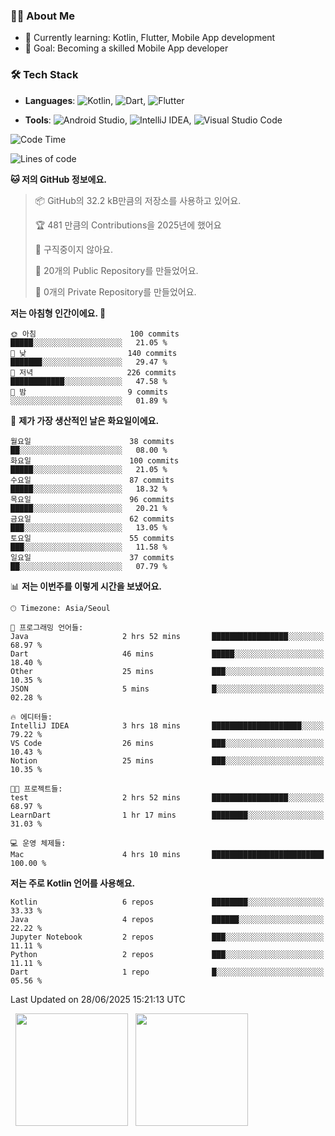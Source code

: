 ### 👨‍💻 About Me
- 🌱 Currently learning: Kotlin, Flutter, Mobile App development
- 🎯 Goal: Becoming a skilled Mobile App developer

### 🛠 Tech Stack
- **Languages**: ![Kotlin](https://img.shields.io/badge/Kotlin-0095D5?style=flat-square&logo=kotlin&logoColor=white), ![Dart](https://img.shields.io/badge/Dart-0175C2?style=flat-square&logo=dart&logoColor=white), ![Flutter](https://img.shields.io/badge/Flutter-02569B?style=flat-square&logo=flutter&logoColor=white)

- **Tools**:
![Android Studio](https://img.shields.io/badge/Android%20Studio-3DDC84?style=flat-square&logo=android-studio&logoColor=white), 
![IntelliJ IDEA](https://img.shields.io/badge/IntelliJ%20IDEA-000000?style=flat-square&logo=intellij-idea&logoColor=white), 
![Visual Studio Code](https://img.shields.io/badge/VS%20Code-007ACC?style=flat-square&logo=visual-studio-code&logoColor=white)

<!--START_SECTION:waka-->
![Code Time](http://img.shields.io/badge/Code%20Time-188%20hrs%208%20mins-blue)

![Lines of code](https://img.shields.io/badge/%EC%A0%80%EB%8A%94%20%EC%97%AC%ED%83%9C%EA%B9%8C%EC%A7%80%20-280.6%20thousand%20%EC%A4%84%EC%9D%98%20%EC%BD%94%EB%93%9C%EB%A5%BC%20%EC%9E%91%EC%84%B1%ED%96%88%EC%96%B4%EC%9A%94.-blue)

**🐱 저의 GitHub 정보에요.** 

> 📦 GitHub의 32.2 kB만큼의 저장소를 사용하고 있어요. 
 > 
> 🏆 481 만큼의 Contributions을 2025년에 했어요
 > 
> 🚫 구직중이지 않아요.
 > 
> 📜 20개의 Public Repository를 만들었어요. 
 > 
> 🔑 0개의 Private Repository를 만들었어요. 
 > 
**저는 아침형 인간이에요. 🐤** 

```text
🌞 아침                     100 commits         █████░░░░░░░░░░░░░░░░░░░░   21.05 % 
🌆 낮　                     140 commits         ███████░░░░░░░░░░░░░░░░░░   29.47 % 
🌃 저녁                     226 commits         ████████████░░░░░░░░░░░░░   47.58 % 
🌙 밤　                     9 commits           ░░░░░░░░░░░░░░░░░░░░░░░░░   01.89 % 
```
📅 **제가 가장 생산적인 날은 화요일이에요.** 

```text
월요일                      38 commits          ██░░░░░░░░░░░░░░░░░░░░░░░   08.00 % 
화요일                      100 commits         █████░░░░░░░░░░░░░░░░░░░░   21.05 % 
수요일                      87 commits          █████░░░░░░░░░░░░░░░░░░░░   18.32 % 
목요일                      96 commits          █████░░░░░░░░░░░░░░░░░░░░   20.21 % 
금요일                      62 commits          ███░░░░░░░░░░░░░░░░░░░░░░   13.05 % 
토요일                      55 commits          ███░░░░░░░░░░░░░░░░░░░░░░   11.58 % 
일요일                      37 commits          ██░░░░░░░░░░░░░░░░░░░░░░░   07.79 % 
```


📊 **저는 이번주를 이렇게 시간을 보냈어요.** 

```text
🕑︎ Timezone: Asia/Seoul

💬 프로그래밍 언어들: 
Java                     2 hrs 52 mins       █████████████████░░░░░░░░   68.97 % 
Dart                     46 mins             █████░░░░░░░░░░░░░░░░░░░░   18.40 % 
Other                    25 mins             ███░░░░░░░░░░░░░░░░░░░░░░   10.35 % 
JSON                     5 mins              █░░░░░░░░░░░░░░░░░░░░░░░░   02.28 % 

🔥 에디터들: 
IntelliJ IDEA            3 hrs 18 mins       ████████████████████░░░░░   79.22 % 
VS Code                  26 mins             ███░░░░░░░░░░░░░░░░░░░░░░   10.43 % 
Notion                   25 mins             ███░░░░░░░░░░░░░░░░░░░░░░   10.35 % 

🐱‍💻 프로젝트들: 
test                     2 hrs 52 mins       █████████████████░░░░░░░░   68.97 % 
LearnDart                1 hr 17 mins        ████████░░░░░░░░░░░░░░░░░   31.03 % 

💻 운영 체제들: 
Mac                      4 hrs 10 mins       █████████████████████████   100.00 % 
```

**저는 주로 Kotlin 언어를 사용해요.** 

```text
Kotlin                   6 repos             ████████░░░░░░░░░░░░░░░░░   33.33 % 
Java                     4 repos             ██████░░░░░░░░░░░░░░░░░░░   22.22 % 
Jupyter Notebook         2 repos             ███░░░░░░░░░░░░░░░░░░░░░░   11.11 % 
Python                   2 repos             ███░░░░░░░░░░░░░░░░░░░░░░   11.11 % 
Dart                     1 repo              █░░░░░░░░░░░░░░░░░░░░░░░░   05.56 % 
```




 Last Updated on 28/06/2025 15:21:13 UTC
<!--END_SECTION:waka-->

<p>
  <img height="180em" src="https://github-readme-stats.vercel.app/api?username=JongHyun070105&show_icons=true&include_all_commits=true&bg_color=0d1117&title_color=ffffff&text_color=c9d1d9&icon_color=79ff97">
  <img height="180em" src="https://github-readme-stats.vercel.app/api/top-langs/?username=JongHyun070105&layout=compact&langs_count=4&bg_color=0d1117&title_color=ffffff&text_color=c9d1d9&hide=php,jupyter%20notebook&hide_repo=EcoStep,mimir,git-session">
</p>
